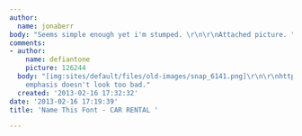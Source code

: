 ```yaml
---
author:
  name: jonaberr
body: "Seems simple enough yet i'm stumped. \r\n\r\nAttached picture. "
comments:
- author:
    name: defiantone
    picture: 126244
  body: "[img:sites/default/files/old-images/snap_6141.png]\r\n\r\nhttp://www.fonts.com/font/fontfont/ff-absara-sans/collection\r\n\r\nMedium
    emphasis doesn't look too bad."
  created: '2013-02-16 17:32:32'
date: '2013-02-16 17:19:39'
title: 'Name This Font - CAR RENTAL '

---
```

